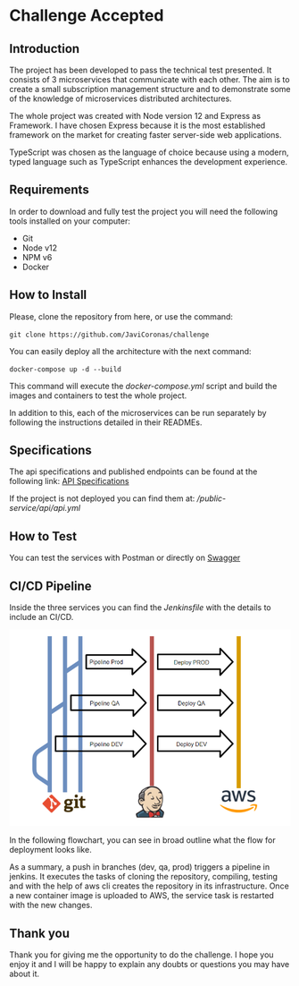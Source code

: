 # Challenge Accepted

## Introduction

The project has been developed to pass the technical test presented. It consists of 3 microservices that communicate with each other. The aim is to create a small subscription management structure and to demonstrate some of the knowledge of microservices distributed architectures.

The whole project was created with Node version 12 and Express as Framework. I have chosen Express because it is the most established framework on the market for creating faster server-side web applications.

TypeScript was chosen as the language of choice because using a modern, typed language such as TypeScript enhances the development experience.

## Requirements

In order to download and fully test the project you will need the following tools installed on your computer:
* Git
* Node v12
* NPM v6
* Docker

## How to Install

Please, clone the repository from here, or use the command:

`git clone https://github.com/JaviCoronas/challenge`

You can easily deploy all the architecture with the next command:

`docker-compose up -d --build`

This command will execute the *docker-compose.yml* script and build the images and containers to test the whole project.

In addition to this, each of the microservices can be run separately by following the instructions detailed in their READMEs.


## Specifications

The api specifications and published endpoints can be found at the following link: [API Specifications](http://localhost:40000/api-docs)

If the project is not deployed you can find them at: _/public-service/api/api.yml_

## How to Test

You can test the services with Postman or directly on [Swagger](http://localhost:40000/api-docs)

## CI/CD Pipeline

Inside the three services you can find the _Jenkinsfile_ with the details to include an CI/CD.

![FLowChart](flowchart.png)

In the following flowchart, you can see in broad outline what the flow for deployment looks like.

As a summary, a push in branches (dev, qa, prod) triggers a pipeline in jenkins. 
It executes the tasks of cloning the repository, compiling, testing and with the help of aws cli creates the repository in its infrastructure.
Once a new container image is uploaded to AWS, the service task is restarted with the new changes.

## Thank you

Thank you for giving me the opportunity to do the challenge. I hope you enjoy it and I will be happy to explain any doubts or questions you may have about it.

